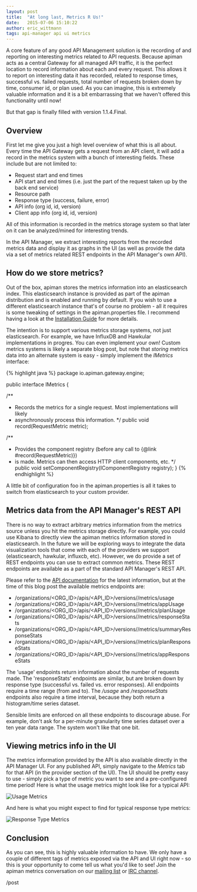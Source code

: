 ```yaml
---
layout: post
title:  "At long last, Metrics R Us!"
date:   2015-07-06 15:10:22
author: eric_wittmann
tags: api-manager api ui metrics
---
```


A core feature of any good API Management solution is the recording of and reporting on
interesting metrics related to API requests.  Because apiman acts as a central Gateway
for all managed API traffic, it is the perfect location to record information about each
and every request.  This allows it to report on interesting data it has recorded, related
to response times, successful vs. failed requests, total number of requests broken down
by time, consumer id, or plan used.  As you can imagine, this is extremely valuable
information and it is a bit embarrassing that we haven't offered this functionality until
now!

But that gap is finally filled with version 1.1.4.Final.

<!--more-->

## Overview
First let me give you just a high level overview of what this is all about.  Every time
the API Gateway gets a request from an API client, it will add a record in the metrics
system with a bunch of interesting fields.  These include but are not limited to:

* Request start and end times
* API start and end times (i.e. just the part of the request taken up by the back end service)
* Resource path
* Response type (success, failure, error)
* API info (org id, id, version)
* Client app info (org id, id, version)

All of this information is recorded in the metrics storage system so that later on it
can be analyzed/mined for interesting trends.

In the API Manager, we extract interesting reports from the recorded metrics data and
display it as graphs in the UI (as well as provide the data via a set of metrics
related REST endpoints in the API Manager's own API).

## How do we store metrics?
Out of the box, apiman stores the metrics information into an elasticsearch index.  This
elasticsearch instance is provided as part of the apiman distribution and is enabled and
running by default.  If you wish to use a different elasticsearch instance that's of
course no problem - all it requires is some tweaking of settings in the apiman.properties
file.  I recommend having a look at the [Installation Guide](https://www.apiman.io/latest/installation-guide.html)
for more details.

The intention is to support various metrics storage systems, not just elasticsearch.
For example, we have InfluxDB and Hawkular implementations in progres.  You can even
implement your own!  Custom metrics systems is likely a separate blog post, but note
that *storing* metrics data into an alternate system is easy - simply implement the
*IMetrics* interface:

{% highlight java %}
package io.apiman.gateway.engine;

public interface IMetrics {

  /**
  * Records the metrics for a single request.  Most implementations will likely
  * asynchronously process this information.
  */
  public void record(RequestMetric metric);

  /**
  * Provides the component registry (before any call to {@link #record(RequestMetric)})
  * is made. Metrics can then access HTTP client components, etc.
  */
  public void setComponentRegistry(IComponentRegistry registry);
}
{% endhighlight %}

A little bit of configuration foo in the apiman.properties is all it takes to switch
from elasticsearch to your custom provider.


## Metrics data from the API Manager's REST API
There is no way to extract arbitrary metrics information from the metrics source unless
you hit the metrics storage directly.  For example, you could use Kibana to directly
view the apiman metrics information stored in elasticsearch.  In the future we will
be exploring ways to integrate the data visualization tools that come with each of the
providers we support (elasticsearch, hawkular, influxcb, etc).  However, we do provide
a set of REST endpoints you can use to extract common metrics.  These REST endpoints are
available as a part of the standard API Manager's REST API.

Please refer to the [API documentation](https://www.apiman.io/latest/api-manager-restdocs.html)
for the latest information, but at the time of this blog post the available metrics
endpoints are:

* /organizations/<ORG_ID>/apis/<API_ID>/versions/<VERSION>/metrics/usage
* /organizations/<ORG_ID>/apis/<API_ID>/versions/<VERSION>/metrics/appUsage
* /organizations/<ORG_ID>/apis/<API_ID>/versions/<VERSION>/metrics/planUsage
* /organizations/<ORG_ID>/apis/<API_ID>/versions/<VERSION>/metrics/responseStats
* /organizations/<ORG_ID>/apis/<API_ID>/versions/<VERSION>/metrics/summaryResponseStats
* /organizations/<ORG_ID>/apis/<API_ID>/versions/<VERSION>/metrics/planResponseStats
* /organizations/<ORG_ID>/apis/<API_ID>/versions/<VERSION>/metrics/appResponseStats

The 'usage' endpoints return information about the number of requests made.  The
'responseStats' endpoints are similar, but are broken down by response type (successful
vs. failed vs. error responses).  All endpoints require a time range (from and to).  The
*/usage* and */responseStats* endpoints also require a time interval, because they both
return a histogram/time series dataset.

Sensible limits are enforced on all these endpoints to discourage abuse.  For example,
don't ask for a per-minute granularity time series dataset over a ten year data range.
The system won't like that one bit.


## Viewing metrics info in the UI
The metrics information provided by the API is also available directly in the API Manager
UI.  For any published API, simply navigate to the *Metrics* tab for that API
(in the provider section of the UI).  The UI should be pretty easy to use - simply pick
a type of metric you want to see and a pre-configured time period!  Here is what the
usage metrics might look like for a typical API:

![Usage Metrics](/blog/images/2015-07-06/usage-metrics.png)

And here is what you might expect to find for typical response type metrics:

![Response Type Metrics](/blog/images/2015-07-06/response-type-metrics.png)


## Conclusion
As you can see, this is highly valuable information to have.  We only have a couple of
different tags of metrics exposed via the API and UI right now - so this is
your opportunity to come tell us what you'd like to see!  Join the apiman metrics
conversation on our [mailing list](https://lists.jboss.org/mailman/listinfo/apiman-user)
or [IRC channel](https://www.apiman.io/latest/chat.html).

/post

